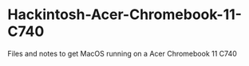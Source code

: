 # Hackintosh-Acer-Chromebook-11-C740
Files and notes to get MacOS running on a Acer Chromebook 11 C740
